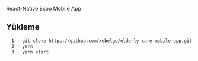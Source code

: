 React-Native Expo Mobile App

## Yükleme

```bash
  1 - git clone https://github.com/xebelge/elderly-care-mobile-app.git
  2 - yarn
  3 - yarn start
```
